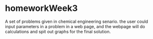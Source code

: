 # homeworkWeek3

A set of problems given in chemical engineering senario. the  user could input parameters in a problem in a web page, and the webpage will do calculations and spit out graphs for the final solution.
